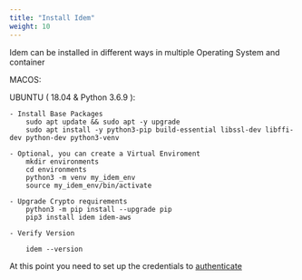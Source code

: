 ```yaml
---
title: "Install Idem"
weight: 10
---
```


Idem can be installed in different ways in multiple Operating System and container

MACOS:

UBUNTU ( 18.04 & Python 3.6.9 ):

    - Install Base Packages
        sudo apt update && sudo apt -y upgrade
        sudo apt install -y python3-pip build-essential libssl-dev libffi-dev python-dev python3-venv

    - Optional, you can create a Virtual Enviroment  
        mkdir environments
        cd environments
        python3 -m venv my_idem_env
        source my_idem_env/bin/activate

    - Upgrade Crypto requirements
        python3 -m pip install --upgrade pip
        pip3 install idem idem-aws 

    - Verify Version

        idem --version
    
At this point you need to set up the credentials to [authenticate](/Getting-Started/Authenticate/)